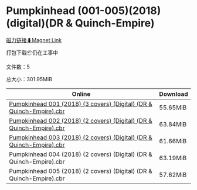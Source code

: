 # Pumpkinhead (001-005)(2018)(digital)(DR & Quinch-Empire)

[磁力链接⬇Magnet Link](magnet:?xt=urn:btih:dc5468b1af45b8cd1fc8c7430f88e36cdf961d21&dn=Pumpkinhead%20%28001-005%29%282018%29%28digital%29%28DR%20%26%20Quinch-Empire%29)

打包下载📦仍在工事中

文件数：5

总大小：301.95MiB

Online | Download
--- | ---
[Pumpkinhead 001 (2018) (3 covers) (Digital) (DR & Quinch-Empire).cbr](https://github.com/alicewish/markdown/blob/master/comic/Pumpkinhead-001-2018-3-covers-Digital-DR-Quinch-Empire-cbr.md) | 55.65MiB
[Pumpkinhead 002 (2018) (2 covers) (Digital) (DR & Quinch-Empire).cbr](https://github.com/alicewish/markdown/blob/master/comic/Pumpkinhead-002-2018-2-covers-Digital-DR-Quinch-Empire-cbr.md) | 63.84MiB
[Pumpkinhead 003 (2018) (2 covers) (Digital) (DR & Quinch-Empire).cbr](https://github.com/alicewish/markdown/blob/master/comic/Pumpkinhead-003-2018-2-covers-Digital-DR-Quinch-Empire-cbr.md) | 61.66MiB
Pumpkinhead 004 (2018) (2 covers) (Digital) (DR & Quinch-Empire).cbr | 63.19MiB
Pumpkinhead 005 (2018) (2 covers) (Digital) (DR & Quinch-Empire).cbr | 57.62MiB